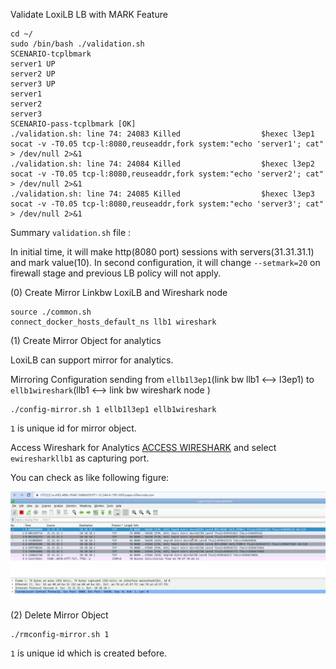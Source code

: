

Validate LoxiLB LB with MARK Feature

```
cd ~/
sudo /bin/bash ./validation.sh
SCENARIO-tcplbmark
server1 UP
server2 UP
server3 UP
server1
server2
server3
SCENARIO-pass-tcplbmark [OK]
./validation.sh: line 74: 24083 Killed                  $hexec l3ep1 socat -v -T0.05 tcp-l:8080,reuseaddr,fork system:"echo 'server1'; cat" > /dev/null 2>&1
./validation.sh: line 74: 24084 Killed                  $hexec l3ep2 socat -v -T0.05 tcp-l:8080,reuseaddr,fork system:"echo 'server2'; cat" > /dev/null 2>&1
./validation.sh: line 74: 24085 Killed                  $hexec l3ep3 socat -v -T0.05 tcp-l:8080,reuseaddr,fork system:"echo 'server3'; cat" > /dev/null 2>&1
```

Summary `validation.sh` file :

In initial time, it will make http(8080 port) sessions with servers(31.31.31.1) and mark value(10). In second configuration, it will change `--setmark=20` on firewall stage and previous LB policy will not apply.

(0) Create Mirror Linkbw LoxiLB and Wireshark node
```
source ./common.sh
connect_docker_hosts_default_ns llb1 wireshark
```

(1) Create Mirror Object for analytics

LoxiLB can support mirror for analytics. 

Mirroring Configuration sending from `ellb1l3ep1`(link bw llb1 <--> l3ep1) to `ellb1wireshark`(llb1 <--> link bw wireshark node )

```
./config-mirror.sh 1 ellb1l3ep1 ellb1wireshark
```

`1` is unique id for mirror object.

Access Wireshark for Analytics [ACCESS WIRESHARK]({{TRAFFIC_HOST1_3000}}) and select `ewiresharkllb1` as capturing port.

You can check as like following figure:

![diagram](./assets/ws.png)

(2) Delete Mirror Object

```
./rmconfig-mirror.sh 1 
```

`1` is unique id which is created before.
